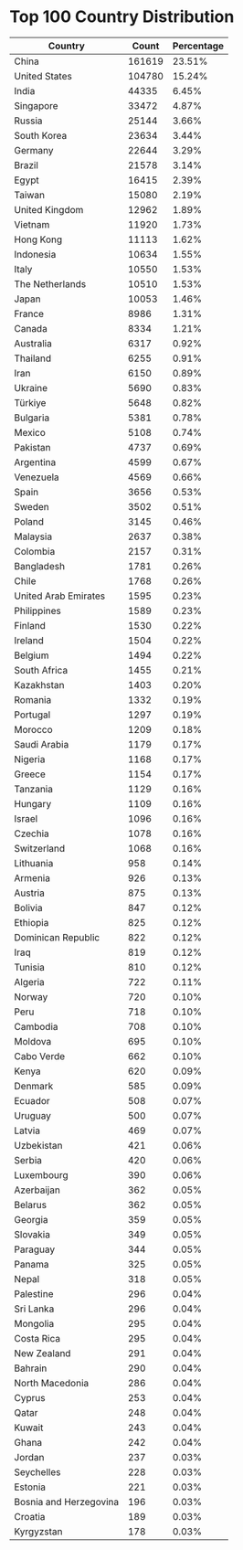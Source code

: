 # Top 100 Country Distribution
| Country | Count | Percentage |
|----|----|----|
| China | 161619 | 23.51% |
| United States | 104780 | 15.24% |
| India | 44335 | 6.45% |
| Singapore | 33472 | 4.87% |
| Russia | 25144 | 3.66% |
| South Korea | 23634 | 3.44% |
| Germany | 22644 | 3.29% |
| Brazil | 21578 | 3.14% |
| Egypt | 16415 | 2.39% |
| Taiwan | 15080 | 2.19% |
| United Kingdom | 12962 | 1.89% |
| Vietnam | 11920 | 1.73% |
| Hong Kong | 11113 | 1.62% |
| Indonesia | 10634 | 1.55% |
| Italy | 10550 | 1.53% |
| The Netherlands | 10510 | 1.53% |
| Japan | 10053 | 1.46% |
| France | 8986 | 1.31% |
| Canada | 8334 | 1.21% |
| Australia | 6317 | 0.92% |
| Thailand | 6255 | 0.91% |
| Iran | 6150 | 0.89% |
| Ukraine | 5690 | 0.83% |
| Türkiye | 5648 | 0.82% |
| Bulgaria | 5381 | 0.78% |
| Mexico | 5108 | 0.74% |
| Pakistan | 4737 | 0.69% |
| Argentina | 4599 | 0.67% |
| Venezuela | 4569 | 0.66% |
| Spain | 3656 | 0.53% |
| Sweden | 3502 | 0.51% |
| Poland | 3145 | 0.46% |
| Malaysia | 2637 | 0.38% |
| Colombia | 2157 | 0.31% |
| Bangladesh | 1781 | 0.26% |
| Chile | 1768 | 0.26% |
| United Arab Emirates | 1595 | 0.23% |
| Philippines | 1589 | 0.23% |
| Finland | 1530 | 0.22% |
| Ireland | 1504 | 0.22% |
| Belgium | 1494 | 0.22% |
| South Africa | 1455 | 0.21% |
| Kazakhstan | 1403 | 0.20% |
| Romania | 1332 | 0.19% |
| Portugal | 1297 | 0.19% |
| Morocco | 1209 | 0.18% |
| Saudi Arabia | 1179 | 0.17% |
| Nigeria | 1168 | 0.17% |
| Greece | 1154 | 0.17% |
| Tanzania | 1129 | 0.16% |
| Hungary | 1109 | 0.16% |
| Israel | 1096 | 0.16% |
| Czechia | 1078 | 0.16% |
| Switzerland | 1068 | 0.16% |
| Lithuania | 958 | 0.14% |
| Armenia | 926 | 0.13% |
| Austria | 875 | 0.13% |
| Bolivia | 847 | 0.12% |
| Ethiopia | 825 | 0.12% |
| Dominican Republic | 822 | 0.12% |
| Iraq | 819 | 0.12% |
| Tunisia | 810 | 0.12% |
| Algeria | 722 | 0.11% |
| Norway | 720 | 0.10% |
| Peru | 718 | 0.10% |
| Cambodia | 708 | 0.10% |
| Moldova | 695 | 0.10% |
| Cabo Verde | 662 | 0.10% |
| Kenya | 620 | 0.09% |
| Denmark | 585 | 0.09% |
| Ecuador | 508 | 0.07% |
| Uruguay | 500 | 0.07% |
| Latvia | 469 | 0.07% |
| Uzbekistan | 421 | 0.06% |
| Serbia | 420 | 0.06% |
| Luxembourg | 390 | 0.06% |
| Azerbaijan | 362 | 0.05% |
| Belarus | 362 | 0.05% |
| Georgia | 359 | 0.05% |
| Slovakia | 349 | 0.05% |
| Paraguay | 344 | 0.05% |
| Panama | 325 | 0.05% |
| Nepal | 318 | 0.05% |
| Palestine | 296 | 0.04% |
| Sri Lanka | 296 | 0.04% |
| Mongolia | 295 | 0.04% |
| Costa Rica | 295 | 0.04% |
| New Zealand | 291 | 0.04% |
| Bahrain | 290 | 0.04% |
| North Macedonia | 286 | 0.04% |
| Cyprus | 253 | 0.04% |
| Qatar | 248 | 0.04% |
| Kuwait | 243 | 0.04% |
| Ghana | 242 | 0.04% |
| Jordan | 237 | 0.03% |
| Seychelles | 228 | 0.03% |
| Estonia | 221 | 0.03% |
| Bosnia and Herzegovina | 196 | 0.03% |
| Croatia | 189 | 0.03% |
| Kyrgyzstan | 178 | 0.03% |
